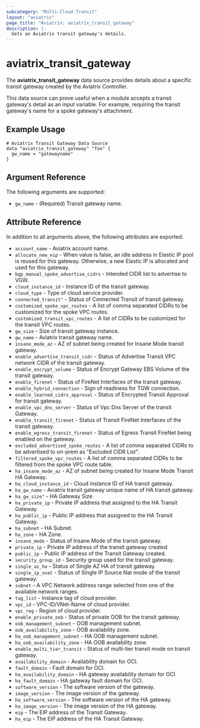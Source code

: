 ```yaml
---
subcategory: "Multi-Cloud Transit"
layout: "aviatrix"
page_title: "Aviatrix: aviatrix_transit_gateway"
description: |-
  Gets an Aviatrix transit gateway's details.
---
```


# aviatrix_transit_gateway

The **aviatrix_transit_gateway** data source provides details about a specific transit gateway created by the Aviatrix Controller.

This data source can prove useful when a module accepts a transit gateway's detail as an input variable. For example, requiring the transit gateway's name for a spoke gateway's attachment.

## Example Usage

```hcl
# Aviatrix Transit Gateway Data Source
data "aviatrix_transit_gateway" "foo" {
  gw_name = "gatewayname"
}
```

## Argument Reference

The following arguments are supported:

* `gw_name` - (Required) Transit gateway name.

## Attribute Reference

In addition to all arguments above, the following attributes are exported:

* `account_name` - Aviatrix account name.
* `allocate_new_eip` - When value is false, an idle address in Elastic IP pool is reused for this gateway. Otherwise, a new Elastic IP is allocated and used for this gateway.
* `bgp_manual_spoke_advertise_cidrs` - Intended CIDR list to advertise to VGW.
* `cloud_instance_id` - Instance ID of the transit gateway.
* `cloud_type` - Type of cloud service provider.
* `connected_transit"` -  Status of Connected Transit of transit gateway.
* `customized_spoke_vpc_routes` - A list of comma separated CIDRs to be customized for the spoke VPC routes.
* `customized_transit_vpc_routes` - A list of CIDRs to be customized for the transit VPC routes.
* `gw_size` - Size of transit gateway instance.
* `gw_name` - Aviatrix transit gateway name.
* `insane_mode_az` - AZ of subnet being created for Insane Mode transit gateway.
* `enable_advertise_transit_cidr` - Status of Advertise Transit VPC network CIDR of the transit gateway.
* `enable_encrypt_volume` - Status of Encrypt Gateway EBS Volume of the transit gateway.
* `enable_firenet` - Status of FireNet Interfaces of the transit gateway.
* `enable_hybrid_connection` - Sign of readiness for TGW connection.
* `enable_learned_cidrs_approval` - Status of Encrypted Transit Approval for transit gateway.
* `enable_vpc_dns_server` - Status of Vpc Dns Server of the transit Gateway.
* `enable_transit_firenet` - Status of Transit FireNet Interfaces of the transit gateway.
* `enable_egress_transit_firenet` - Status of Egress Transit FireNet being enabled on the gateway.
* `excluded_advertised_spoke_routes` - A list of comma separated CIDRs to be advertised to on-prem as "Excluded CIDR List".
* `filtered_spoke_vpc_routes` - A list of comma separated CIDRs to be filtered from the spoke VPC route table.
* `ha_insane_mode_az` - AZ of subnet being created for Insane Mode Transit HA Gateway.
* `ha_cloud_instance_id` - Cloud instance ID of HA transit gateway.
* `ha_gw_name` - Aviatrix transit gateway unique name of HA transit gateway.
* `ha_gw_size"` - HA Gateway Size.
* `ha_private_ip` - Private IP address that assigned to the HA Transit Gateway.
* `ha_public_ip` - Public IP address that assigned to the HA Transit Gateway.
* `ha_subnet` - HA Subnet.
* `ha_zone` - HA Zone.
* `insane_mode` - Status of Insane Mode of the transit gateway.
* `private_ip` - Private IP address of the transit gateway created.
* `public_ip` - Public IP address of the Transit Gateway created.
* `security_group_id` - Security group used for the transit gateway.
* `single_az_ha` - Status of Single AZ HA of transit gateway.
* `single_ip_snat` - Status of Single IP Source Nat mode of the transit gateway.
* `subnet` - A VPC Network address range selected from one of the available network ranges.
* `tag_list` - Instance tag of cloud provider.
* `vpc_id` - VPC-ID/VNet-Name of cloud provider.
* `vpc_reg` - Region of cloud provider.
* `enable_private_oob` - Status of private OOB for the transit gateway.
* `oob_management_subnet` - OOB management subnet.
* `oob_availability_zone` - OOB availability zone.
* `ha_oob_management_subnet` - HA OOB management subnet.
* `ha_oob_availability_zone` - HA OOB availability zone.
* `enable_multi_tier_transit` - Status of multi-tier transit mode on transit gateway.
* `availability_domain` - Availability domain for OCI.
* `fault_domain` - Fault domain for OCI.
* `ha_availability_domain` - HA gateway availability domain for OCI.
* `ha_fault_domain` - HA gateway fault domain for OCI.
* `software_version` - The software version of the gateway.
* `image_version` - The image version of the gateway.
* `ha_software_version` - The software version of the HA gateway.
* `ha_image_version` - The image version of the HA gateway.
* `eip` - The EIP address of the Transit Gateway.
* `ha_eip` - The EIP address of the HA Transit Gateway.

